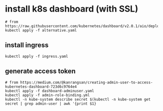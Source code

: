 # install k8s dashboard (with SSL)

```
# from https://raw.githubusercontent.com/kubernetes/dashboard/v2.0.1/aio/deploy/alternative.yaml
kubectl apply -f alternative.yaml
```

## install ingress

```
kubectl apply -f ingress.yaml
```

## generate access token

```
# from https://medium.com/@kanrangsan/creating-admin-user-to-access-kubernetes-dashboard-723d6c9764e4
kubectl apply -f dashboard-adminuser.yaml
kubectl apply -f admin-role-binding.yml
kubectl -n kube-system describe secret $(kubectl -n kube-system get secret | grep admin-user | awk '{print $1}
```
